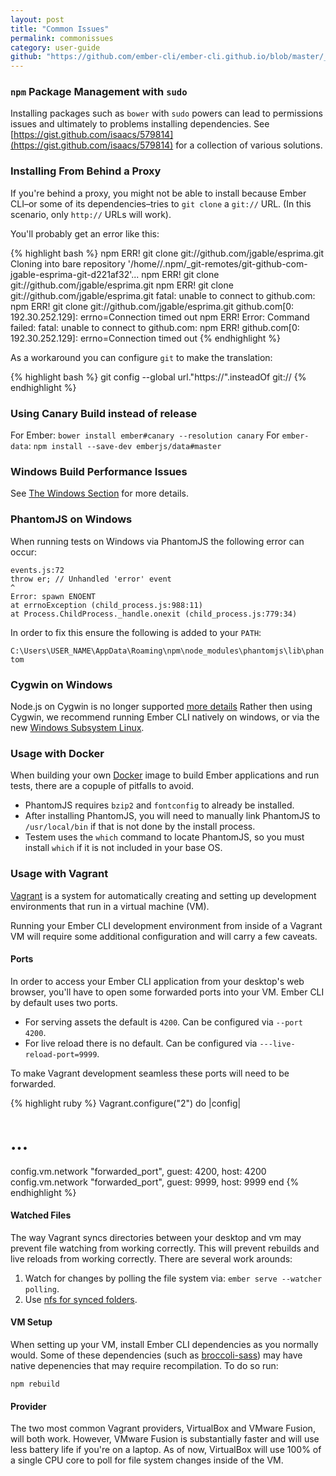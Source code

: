 ```yaml
---
layout: post
title: "Common Issues"
permalink: commonissues
category: user-guide
github: "https://github.com/ember-cli/ember-cli.github.io/blob/master/_posts/2013-04-03-common-issues.md"
---
```


### `npm` Package Management with `sudo`

Installing packages such as `bower` with `sudo` powers can lead to permissions
issues and ultimately to problems installing dependencies. See
[https://gist.github.com/isaacs/579814](https://gist.github.com/isaacs/579814)
for a collection of various solutions.

### Installing From Behind a Proxy

If you're behind a proxy, you might not be able to install because Ember CLI–or
some of its dependencies–tries to `git clone` a `git://` URL. (In this scenario,
only `http://` URLs will work).

You'll probably get an error like this:

{% highlight bash %}
npm ERR! git clone git://github.com/jgable/esprima.git Cloning into bare repository '/home/<username>/.npm/_git-remotes/git-github-com-jgable-esprima-git-d221af32'...
npm ERR! git clone git://github.com/jgable/esprima.git
npm ERR! git clone git://github.com/jgable/esprima.git fatal: unable to connect to github.com:
npm ERR! git clone git://github.com/jgable/esprima.git github.com[0: 192.30.252.129]: errno=Connection timed out
npm ERR! Error: Command failed: fatal: unable to connect to github.com:
npm ERR! github.com[0: 192.30.252.129]: errno=Connection timed out
{% endhighlight %}

As a workaround you can configure `git` to make the translation:

{% highlight bash %}
git config --global url."https://".insteadOf git://
{% endhighlight %}

### Using Canary Build instead of release

For Ember: `bower install ember#canary --resolution canary`
For `ember-data`: `npm install --save-dev emberjs/data#master`

### Windows Build Performance Issues

See [The Windows Section](#windows) for more details.

### PhantomJS on Windows

When running tests on Windows via PhantomJS the following error can occur:

```
events.js:72
throw er; // Unhandled 'error' event
^
Error: spawn ENOENT
at errnoException (child_process.js:988:11)
at Process.ChildProcess._handle.onexit (child_process.js:779:34)
```

In order to fix this ensure the following is added to your `PATH`:

`C:\Users\USER_NAME\AppData\Roaming\npm\node_modules\phantomjs\lib\phantom`

### Cygwin on Windows

Node.js on Cygwin is no longer supported [more
details](https://github.com/nodejs/node/wiki/Installation#building-on-cygwin)
Rather then using Cygwin, we recommend running Ember CLI natively on windows,
or via the new [Windows Subsystem
Linux](https://msdn.microsoft.com/en-us/commandline/wsl/install_guide).

### Usage with Docker

When building your own [Docker](http://docker.com) image to build Ember
applications and run tests, there are a copuple of pitfalls to avoid.
* PhantomJS requires `bzip2` and `fontconfig` to already be installed.
* After installing PhantomJS, you will need to manually link PhantomJS to
  `/usr/local/bin` if that is not done by the install process.
* Testem uses the `which` command to locate PhantomJS, so you must install
  `which` if it is not included in your base OS.

### Usage with Vagrant

[Vagrant](http://vagrantup.com) is a system for automatically creating and
setting up development environments that run in a virtual machine (VM).

Running your Ember CLI development environment from inside of a Vagrant VM will
require some additional configuration and will carry a few caveats.

#### Ports

In order to access your Ember CLI application from your desktop's web browser,
you'll have to open some forwarded ports into your VM. Ember CLI by default
uses two ports.

* For serving assets the default is `4200`. Can be configured via `--port 4200`.
* For live reload there is no default. Can be configured via `---live-reload-port=9999`.

To make Vagrant development seamless these ports will need to be forwarded.

{% highlight ruby %}
Vagrant.configure("2") do |config|
  # ...
  config.vm.network "forwarded_port", guest: 4200, host: 4200
  config.vm.network "forwarded_port", guest: 9999, host: 9999
end
{% endhighlight %}

#### Watched Files

The way Vagrant syncs directories between your desktop and vm may prevent file
watching from working correctly. This will prevent rebuilds and live reloads
from working correctly. There are several work arounds:

1. Watch for changes by polling the file system via: `ember serve --watcher polling`.
2. Use [nfs for synced folders](https://docs.vagrantup.com/v2/synced-folders/nfs.html).

#### VM Setup

When setting up your VM, install Ember CLI dependencies as you normally would.
Some of these dependencies (such as [broccoli-sass](#sass)) may have native
depenencies that may require recompilation. To do so run:

```
npm rebuild
```

#### Provider

The two most common Vagrant providers, VirtualBox and VMware Fusion, will both
work. However, VMware Fusion is substantially faster and will use less battery
life if you're on a laptop. As of now, VirtualBox will use 100% of a single CPU
core to poll for file system changes inside of the VM.
